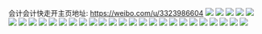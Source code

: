会计会计快走开主页地址: https://weibo.com/u/3323986604 
![](https://wx4.sinaimg.cn/mw2000/c62002acgy1h94w3alsjzj22c0340kjm.jpg) 
![](https://wx4.sinaimg.cn/mw2000/c62002acgy1h94w1polh2j22c0340x6q.jpg) 
![](https://wx4.sinaimg.cn/mw2000/c62002acgy1h94w1njgwtj23402c04qp.jpg) 
![](https://wx4.sinaimg.cn/mw2000/c62002acgy1h89kur8nzaj20wi0wi0x4.jpg) 
![](https://wx4.sinaimg.cn/mw2000/c62002acgy1h89kuloqyxj20wf1f8ti1.jpg) 
![](https://wx4.sinaimg.cn/mw2000/c62002acgy1h89kvbljaaj20wi0wi0wu.jpg) 
![](https://wx4.sinaimg.cn/mw2000/c62002acgy1h7fln7of0kj22c03404qq.jpg) 
![](https://wx4.sinaimg.cn/mw2000/c62002acly1h79cc571nmj214h0kwwua.jpg) 
![](https://wx4.sinaimg.cn/mw2000/c62002acgy1h70h633do7j21hc7htu0y.jpg) 
![](https://wx4.sinaimg.cn/mw2000/c62002acgy1h6vpbpox19j221h2pzu0y.jpg) 
![](https://wx4.sinaimg.cn/mw2000/c62002acgy1h6olzl36b3j20wi1ychdt.jpg) 
![](https://wx4.sinaimg.cn/mw2000/c62002acgy1h6i16ngk2ij22c0340kjm.jpg) 
![](https://wx4.sinaimg.cn/mw2000/c62002acgy1h6i16ozqctj22c03407wh.jpg) 
![](https://wx4.sinaimg.cn/mw2000/c62002acgy1h69vgyd652j22dc35snn0.jpg) 
![](https://wx4.sinaimg.cn/mw2000/c62002acgy1h69vh0bm8kj21sa2dqhdt.jpg) 
![](https://wx4.sinaimg.cn/mw2000/c62002acgy1h69vh2huglj22c02c0qsf.jpg) 
![](https://wx4.sinaimg.cn/mw2000/c62002acgy1h69vh3qcvzj22d2340x6p.jpg) 
![](https://wx4.sinaimg.cn/mw2000/c62002acgy1h69vguqj0tj22c02c0e81.jpg) 
![](https://wx4.sinaimg.cn/mw2000/c62002acgy1h69vh4ul1dj217a1lp15s.jpg) 
![](https://wx4.sinaimg.cn/mw2000/c62002acgy1h69vh607n7j22c03401ky.jpg) 
![](https://wx4.sinaimg.cn/mw2000/c62002acgy1h4smz3o8dtj21uc1ac4mo.jpg) 
![](https://wx4.sinaimg.cn/mw2000/c62002acgy1h4smzfwd3tj21uc1acnpd.jpg) 
![](https://wx4.sinaimg.cn/mw2000/c62002acgy1h4smzm2dlhj21uc1ac4qp.jpg) 
![](https://wx4.sinaimg.cn/mw2000/c62002acgy1h4smyxltroj21uc1ac1kx.jpg) 
![](https://wx4.sinaimg.cn/mw2000/c62002acgy1h4gvqfjl39j20wi0m0dn9.jpg) 
![](https://wx4.sinaimg.cn/mw2000/c62002acgy1h3ym3i63plj21uc1ackjl.jpg) 
![](https://wx4.sinaimg.cn/mw2000/c62002acgy1h3ym3dafyfj21uc1acnpd.jpg) 
![](https://wx4.sinaimg.cn/mw2000/c62002acgy1h3u494zswoj218u1kw7i8.jpg) 
![](https://wx4.sinaimg.cn/mw2000/c62002acgy1h3u4hzhpnnj20u0140wkn.jpg) 
